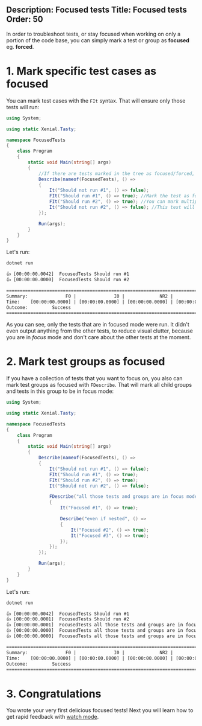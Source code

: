 Description: Focused tests
Title: Focused tests
Order: 50
---

In order to troubleshoot tests, or stay focused when working on only a portion of the code base, you can simply mark a test or group as **focused** eg. **forced**.

# 1. Mark specific test cases as focused 

You can mark test cases with the `FIt` syntax. That will ensure only those tests will run:

```cs
using System;

using static Xenial.Tasty;

namespace FocusedTests
{
    class Program
    {
        static void Main(string[] args)
        {
            //If there are tests marked in the tree as focused/forced, other ones will not run
            Describe(nameof(FocusedTests), () =>
            {
                It("Should not run #1", () => false);
                FIt("Should run #1", () => true); //Mark the test as focused
                FIt("Should run #2", () => true); //You can mark multiples in focus/force mode
                It("Should not run #2", () => false); //This test will also not run
            });

            Run(args);
        }
    }
}

```

Let's run:

```cmd
dotnet run
```

```txt
👍 [00:00:00.0042]  FocusedTests Should run #1
👍 [00:00:00.0000]  FocusedTests Should run #2

=================================================================================================
Summary:              F0 |              I0 |             NR2 |              S2 | T4
Time:    [00:00:00.0000] | [00:00:00.0000] | [00:00:00.0000] | [00:00:00.0043] | [00:00:00.0043]
Outcome:         Success
=================================================================================================
```

As you can see, only the tests that are in focused mode were run. It didn't even output anything from the other tests, to reduce visual clutter, because you are in *focus* mode and don't care about the other tests at the moment.

# 2. Mark test groups as focused

If you have a collection of tests that you want to focus on, you also can mark test groups as focused with `FDescribe`. That will mark all child groups and tests in this group to be in focus mode:

```cs
using System;

using static Xenial.Tasty;

namespace FocusedTests
{
    class Program
    {
        static void Main(string[] args)
        {
            Describe(nameof(FocusedTests), () =>
            {
                It("Should not run #1", () => false);
                FIt("Should run #1", () => true);
                FIt("Should run #2", () => true);
                It("Should not run #2", () => false);

                FDescribe("all those tests and groups are in focus mode", () =>
                {
                    It("Focused #1", () => true);

                    Describe("even if nested", () =>
                    {
                        It("Focused #2", () => true);
                        It("Focused #3", () => true);
                    });
                });
            });

            Run(args);
        }
    }
}
```

Let's run:

```cmd
dotnet run
```

```txt
👍 [00:00:00.0042]  FocusedTests Should run #1
👍 [00:00:00.0001]  FocusedTests Should run #2
👍 [00:00:00.0001]  FocusedTests all those tests and groups are in focus mode Focused #1
👍 [00:00:00.0000]  FocusedTests all those tests and groups are in focus mode even if nested Focused #2
👍 [00:00:00.0000]  FocusedTests all those tests and groups are in focus mode even if nested Focused #3

=================================================================================================
Summary:              F0 |              I0 |             NR2 |              S5 | T7
Time:    [00:00:00.0000] | [00:00:00.0000] | [00:00:00.0000] | [00:00:00.0046] | [00:00:00.0046]
Outcome:         Success
=================================================================================================
```

# 3. Congratulations

You wrote your very first delicious focused tests! Next you will learn how to get rapid feedback with [watch mode](60-watch-mode.html).
